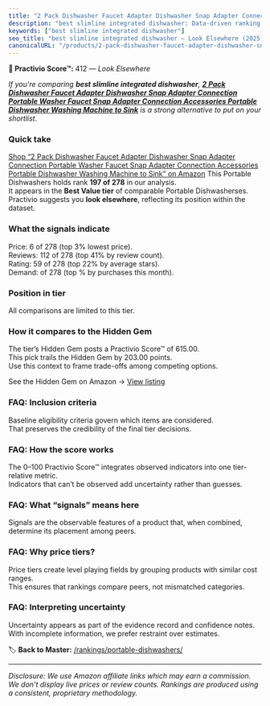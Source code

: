 ```yaml
---
title: "2 Pack Dishwasher Faucet Adapter Dishwasher Snap Adapter Connection Portable Washer Faucet Snap Adapter Connection Accessories Portable Dishwasher Washing Machine to Sink"
description: "best slimline integrated dishwasher: Data-driven ranking using the Practivio Score™. Positioned by quality, value, demand, findability, momentum."
keywords: ["best slimline integrated dishwasher"]
seo_title: "best slimline integrated dishwasher — Look Elsewhere (2025)"
canonicalURL: "/products/2-pack-dishwasher-faucet-adapter-dishwasher-snap-adapter-connection-portable-washer-faucet-snap-adapter-connection-accessories-portable-dishwasher-washing-machine-to-sink-B0F1359QYD/"
---
```


**🚫 Practivio Score™:** 412 — _Look Elsewhere_


*If you're comparing **best slimline integrated dishwasher**, **[2 Pack Dishwasher Faucet Adapter Dishwasher Snap Adapter Connection Portable Washer Faucet Snap Adapter Connection Accessories Portable Dishwasher Washing Machine to Sink](https://www.amazon.com/dp/B0F1359QYD?tag=practivio-20)** is a strong alternative to put on your shortlist.*
### Quick take
[Shop “2 Pack Dishwasher Faucet Adapter Dishwasher Snap Adapter Connection Portable Washer Faucet Snap Adapter Connection Accessories Portable Dishwasher Washing Machine to Sink” on Amazon](https://www.amazon.com/dp/B0F1359QYD?tag=practivio-20)
This Portable Dishwashers holds rank **197 of 278** in our analysis.  
It appears in the **Best Value tier** of comparable Portable Dishwasherses.  
Practivio suggests you **look elsewhere**, reflecting its position within the dataset.

### What the signals indicate
Price: 6 of 278 (top 3% lowest price).  
Reviews: 112 of 278 (top 41% by review count).  
Rating: 59 of 278 (top 22% by average stars).  
Demand:  of 278 (top % by purchases this month).

### Position in tier
All comparisons are limited to this tier.

### How it compares to the Hidden Gem
The tier’s Hidden Gem posts a Practivio Score™ of 615.00.  
This pick trails the Hidden Gem by 203.00 points.  
Use this context to frame trade-offs among competing options.  

See the Hidden Gem on Amazon → [View listing](https://www.amazon.com/dp/B00K8FS5R2?tag=practivio-20)

### FAQ: Inclusion criteria
Baseline eligibility criteria govern which items are considered.  
That preserves the credibility of the final tier decisions.

### FAQ: How the score works
The 0–100 Practivio Score™ integrates observed indicators into one tier-relative metric.  
Indicators that can’t be observed add uncertainty rather than guesses.

### FAQ: What “signals” means here
Signals are the observable features of a product that, when combined, determine its placement among peers.

### FAQ: Why price tiers?
Price tiers create level playing fields by grouping products with similar cost ranges.  
This ensures that rankings compare peers, not mismatched categories.

### FAQ: Interpreting uncertainty
Uncertainty appears as part of the evidence record and confidence notes.  
With incomplete information, we prefer restraint over estimates.


🏷️ **Back to Master:** [/rankings/portable-dishwashers/](/rankings/portable-dishwashers/)

---
_Disclosure: We use Amazon affiliate links which may earn a commission. We don’t display live prices or review counts. Rankings are produced using a consistent, proprietary methodology._
